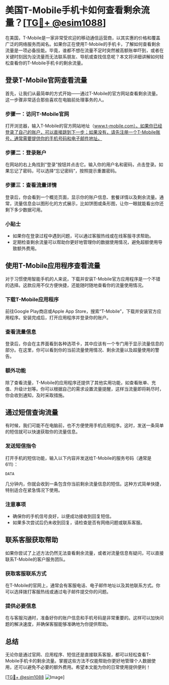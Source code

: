 # 美国T-Mobile手机卡如何查看剩余流量？[[TG💪+ @esim1088](https://t.me/s/esim1088)]

在美国，T-Mobile是一家非常受欢迎的移动通信运营商，以其实惠的价格和覆盖广泛的网络服务而闻名。如果你正在使用T-Mobile的手机卡，了解如何查看剩余流量是一项必备技能。毕竟，谁都不想在流量不足时突然被高额账单吓到，或者在关键时刻因为没流量而无法联系朋友、导航或查找信息呢？本文将详细讲解如何轻松查看你的T-Mobile手机卡的剩余流量。

## 登录T-Mobile官网查看流量

首先，让我们从最简单的方式开始——通过T-Mobile的官方网站查看剩余流量。这一步骤非常适合那些喜欢在电脑前处理事务的人。

### 步骤一：访问T-Mobile官网

打开浏览器，输入T-Mobile的官方网站地址（www.t-mobile.com）。如果你已经登录了自己的账户，可以直接跳到下一步；如果没有，请先注册一个T-Mobile账号，通常需要提供你的手机号码和电子邮件地址。

### 步骤二：登录账户

在网站的右上角找到“登录”按钮并点击它。输入你的用户名和密码，点击登录。如果忘记了密码，可以选择“忘记密码”，按照提示重置密码。

### 步骤三：查看流量详情

登录后，你会看到一个概览页面，显示你的账户信息、套餐详情以及剩余流量。通常，流量信息会以图形化的方式展示，比如饼图或条形图，让你一眼就能看出你还剩下多少数据可用。

### 小贴士

- 如果你在登录过程中遇到问题，可以通过客服热线或在线客服寻求帮助。
- 定期检查剩余流量可以帮助你更好地管理你的数据使用情况，避免超额使用导致额外费用。

## 使用T-Mobile应用程序查看流量

对于习惯使用智能手机的人来说，下载并安装T-Mobile官方应用程序是一个不错的选择。这款应用不仅方便快捷，还能随时随地查看你的流量使用情况。

### 下载T-Mobile应用程序

前往Google Play商店或Apple App Store，搜索“T-Mobile”，下载并安装官方应用程序。安装完成后，打开应用程序并登录你的账户。

### 查看流量信息

登录后，你会在主界面看到各种选项卡，其中应该有一个专门用于显示流量信息的部分。在这里，你可以看到你的当前流量使用情况、剩余流量以及超量使用的警告。

### 额外功能

除了查看流量，T-Mobile的应用程序还提供了其他实用功能，如查看账单、充值、升级计划等。你可以根据自己的需求设置流量提醒，这样当流量即将耗尽时，你会收到通知，及时采取措施。

## 通过短信查询流量

有时候，我们可能不在电脑前，也不方便使用手机应用程序。这时，发送一条简单的短信就可以快速获取你的流量信息。

### 发送短信指令

打开手机的短信功能，输入以下内容并发送给T-Mobile的服务号码（通常是611）：

```
DATA
```

几分钟内，你就会收到一条包含你当前剩余流量信息的短信。这种方式简单快捷，特别适合在紧急情况下使用。

### 注意事项

- 确保你的手机信号良好，以便成功接收到回复短信。
- 如果多次尝试后仍未收到回复，请检查是否有网络问题或联系客服。

## 联系客服获取帮助

如果你尝试了上述方法仍然无法查看剩余流量，或者对流量信息有疑问，可以直接联系T-Mobile的客户服务团队。

### 获取客服联系方式

在T-Mobile的官网上，通常会有客服电话、电子邮件地址以及其他联系方式。你可以选择拨打客服热线或通过电子邮件提交你的问题。

### 提供必要信息

在与客服沟通时，准备好你的账户信息和手机号码是非常重要的。这样可以加快问题的解决速度，并确保客服能够准确地为你提供帮助。

## 总结

无论你是通过官网、应用程序、短信还是直接联系客服，都可以轻松查看T-Mobile手机卡的剩余流量。掌握这些方法不仅能帮助你更好地管理个人数据使用，还可以避免不必要的额外费用。希望本文能为你的日常使用提供便利！

[[TG💪+ @esim1088](https://t.me/s/esim1088) ![Image](https://i.postimg.cc/4NQfJmqS/Snipaste-2025-05-13-00-14-12.png)]